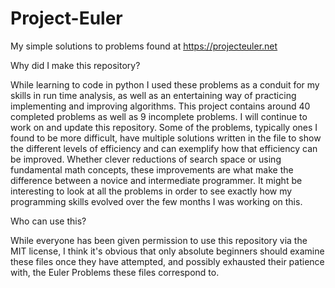 # Project-Euler
My simple solutions to problems found at https://projecteuler.net

Why did I make this repository? 

While learning to code in python I used these problems as a conduit for my skills in run time analysis, as well as an entertaining 
way of practicing implementing and improving algorithms. This project contains around 40 completed problems as well as 9 incomplete 
problems. I will continue to work on and update this repository. Some of the problems, typically ones I found to be more difficult, have 
multiple solutions written in the file to show the different levels of efficiency and can exemplify how that efficiency can be improved.
Whether clever reductions of search space or using fundamental math concepts, these improvements are what make the difference between a 
novice and intermediate programmer. It might be interesting to look at all the problems in order to see exactly how my programming skills 
evolved over the few months I was working on this. 

Who can use this? 
 
While everyone has been given permission to use this repository via the MIT license, I think it's obvious that only absolute beginners
should examine these files once they have attempted, and possibly exhausted their patience with, the Euler Problems these files correspond 
to. 





